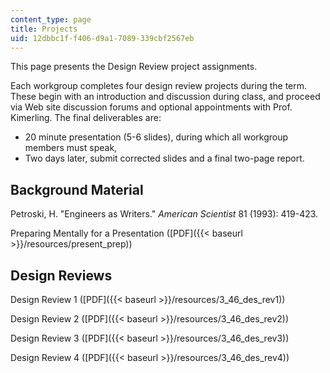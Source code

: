 ```yaml
---
content_type: page
title: Projects
uid: 12dbbc1f-f406-d9a1-7089-339cbf2567eb
---
```


This page presents the Design Review project assignments.

Each workgroup completes four design review projects during the term. These begin with an introduction and discussion during class, and proceed via Web site discussion forums and optional appointments with Prof. Kimerling. The final deliverables are:

*   20 minute presentation (5-6 slides), during which all workgroup members must speak,
*   Two days later, submit corrected slides and a final two-page report.

Background Material
-------------------

Petroski, H. "Engineers as Writers." _American Scientist_ 81 (1993): 419-423.

Preparing Mentally for a Presentation ([PDF]({{< baseurl >}}/resources/present_prep))

Design Reviews
--------------

Design Review 1 ([PDF]({{< baseurl >}}/resources/3_46_des_rev1))

Design Review 2 ([PDF]({{< baseurl >}}/resources/3_46_des_rev2))

Design Review 3 ([PDF]({{< baseurl >}}/resources/3_46_des_rev3))

Design Review 4 ([PDF]({{< baseurl >}}/resources/3_46_des_rev4))